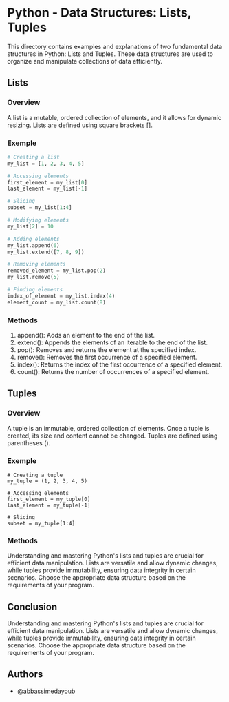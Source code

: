 # Python - Data Structures: Lists, Tuples

This directory contains examples and explanations of two fundamental data structures in Python: Lists and Tuples. These data structures are used to organize and manipulate collections of data efficiently.
## Lists
### Overview
A list is a mutable, ordered collection of elements, and it allows for dynamic resizing. Lists are defined using square brackets [].
### Exemple
``` python
# Creating a list
my_list = [1, 2, 3, 4, 5]

# Accessing elements
first_element = my_list[0]
last_element = my_list[-1]

# Slicing
subset = my_list[1:4]

# Modifying elements
my_list[2] = 10

# Adding elements
my_list.append(6)
my_list.extend([7, 8, 9])

# Removing elements
removed_element = my_list.pop(2)
my_list.remove(5)

# Finding elements
index_of_element = my_list.index(4)
element_count = my_list.count(8)
```
### Methods
1. append(): Adds an element to the end of the list.
2. extend(): Appends the elements of an iterable to the end of the list.
3. pop(): Removes and returns the element at the specified index.
4. remove(): Removes the first occurrence of a specified element.
5. index(): Returns the index of the first occurrence of a specified element.
6. count(): Returns the number of occurrences of a specified element.
## Tuples
### Overview
A tuple is an immutable, ordered collection of elements. Once a tuple is created, its size and content cannot be changed. Tuples are defined using parentheses ().

### Exemple
``` pyhton
# Creating a tuple
my_tuple = (1, 2, 3, 4, 5)

# Accessing elements
first_element = my_tuple[0]
last_element = my_tuple[-1]

# Slicing
subset = my_tuple[1:4]

``` 
### Methods
Understanding and mastering Python's lists and tuples are crucial for efficient data manipulation. Lists are versatile and allow dynamic changes, while tuples provide immutability, ensuring data integrity in certain scenarios. Choose the appropriate data structure based on the requirements of your program.
## Conclusion
Understanding and mastering Python's lists and tuples are crucial for efficient data manipulation. Lists are versatile and allow dynamic changes, while tuples provide immutability, ensuring data integrity in certain scenarios. Choose the appropriate data structure based on the requirements of your program.


## Authors

- [@abbassimedayoub](https://www.github.com/abbassimedayoub)






